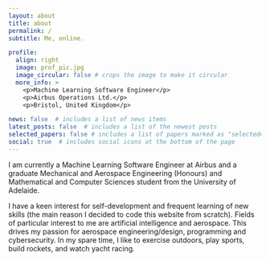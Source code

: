 ```yaml
---
layout: about
title: about
permalink: /
subtitle: Me, online.

profile:
  align: right
  image: prof_pic.jpg
  image_circular: false # crops the image to make it circular
  more_info: >
    <p>Machine Learning Software Engineer</p>
    <p>Airbus Operations Ltd.</p>
    <p>Bristol, United Kingdom</p>

news: false  # includes a list of news items
latest_posts: false  # includes a list of the newest posts
selected_papers: false # includes a list of papers marked as "selected={true}"
social: true  # includes social icons at the bottom of the page
---
```


I am currently a Machine Learning Software Engineer at Airbus and a graduate Mechanical and Aerospace Engineering (Honours) and Mathematical and Computer Sciences student from the University of Adelaide.

I have a keen interest for self-development and frequent learning of new skills (the main reason I decided to code this website from scratch). Fields of particular interest to me are artificial intelligence and aerospace. This drives my passion for aerospace engineering/design, programming and cybersecurity. In my spare time, I like to exercise outdoors, play sports, build rockets, and watch yacht racing.